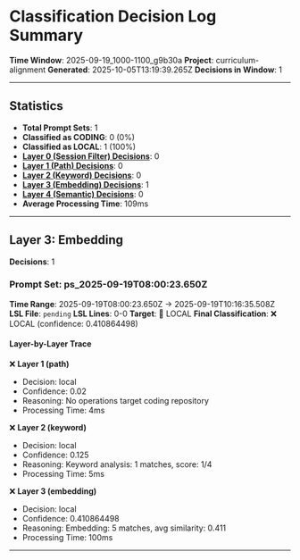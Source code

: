 # Classification Decision Log Summary

**Time Window**: 2025-09-19_1000-1100_g9b30a
**Project**: curriculum-alignment
**Generated**: 2025-10-05T13:19:39.265Z
**Decisions in Window**: 1

---

## Statistics

- **Total Prompt Sets**: 1
- **Classified as CODING**: 0 (0%)
- **Classified as LOCAL**: 1 (100%)
- **[Layer 0 (Session Filter) Decisions](#layer-0-session-filter)**: 0
- **[Layer 1 (Path) Decisions](#layer-1-path)**: 0
- **[Layer 2 (Keyword) Decisions](#layer-2-keyword)**: 0
- **[Layer 3 (Embedding) Decisions](#layer-3-embedding)**: 1
- **[Layer 4 (Semantic) Decisions](#layer-4-semantic)**: 0
- **Average Processing Time**: 109ms

---

## Layer 3: Embedding

**Decisions**: 1

### Prompt Set: ps_2025-09-19T08:00:23.650Z

**Time Range**: 2025-09-19T08:00:23.650Z → 2025-09-19T10:16:35.508Z
**LSL File**: `pending`
**LSL Lines**: 0-0
**Target**: 📍 LOCAL
**Final Classification**: ❌ LOCAL (confidence: 0.410864498)

#### Layer-by-Layer Trace

❌ **Layer 1 (path)**
- Decision: local
- Confidence: 0.02
- Reasoning: No operations target coding repository
- Processing Time: 4ms

❌ **Layer 2 (keyword)**
- Decision: local
- Confidence: 0.125
- Reasoning: Keyword analysis: 1 matches, score: 1/4
- Processing Time: 5ms

❌ **Layer 3 (embedding)**
- Decision: local
- Confidence: 0.410864498
- Reasoning: Embedding: 5 matches, avg similarity: 0.411
- Processing Time: 100ms

---

